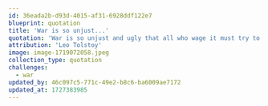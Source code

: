 ```yaml
---
id: 36eada2b-d93d-4015-af31-6928ddf122e7
blueprint: quotation
title: 'War is so unjust...'
quotation: 'War is so unjust and ugly that all who wage it must try to stifle the voice of conscience within themselves.'
attribution: 'Leo Tolstoy'
image: image-1719072058.jpeg
collection_type: quotation
challenges:
  - war
updated_by: 46c097c5-771c-49e2-b8c6-ba6009ae7172
updated_at: 1727383985
---
```

